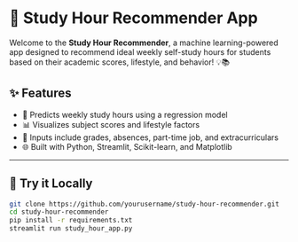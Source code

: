 # 📘 Study Hour Recommender App

Welcome to the **Study Hour Recommender**, a machine learning-powered app designed to recommend ideal weekly self-study hours for students based on their academic scores, lifestyle, and behavior! 💡📚

## ✨ Features

- 🎯 Predicts weekly study hours using a regression model
- 📊 Visualizes subject scores and lifestyle factors
- 🧩 Inputs include grades, absences, part-time job, and extracurriculars
- 🌐 Built with Python, Streamlit, Scikit-learn, and Matplotlib

---

## 🚀 Try it Locally

```bash
git clone https://github.com/yourusername/study-hour-recommender.git
cd study-hour-recommender
pip install -r requirements.txt
streamlit run study_hour_app.py
